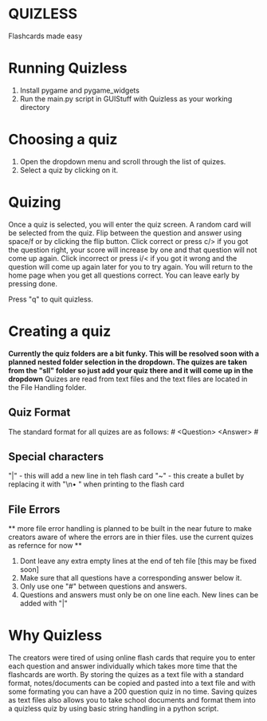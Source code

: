 # QUIZLESS
Flashcards made easy

# Running Quizless
1. Install pygame and pygame_widgets
2. Run the main.py script in GUIStuff with Quizless as your working directory

# Choosing a quiz
1. Open the dropdown menu and scroll through the list of quizes.
2. Select a quiz by clicking on it.

# Quizing
Once a quiz is selected, you will enter the quiz screen. A random card will be selected from the quiz. Flip between the question and answer using space/f or by clicking the flip button. Click correct or press c/> if you got the question right, your score will increase by one and that question will not come up again. Click incorrect or press i/< if you got it wrong and the question will come up again later for you to try again. You will return to the home page when you get all questions correct. You can leave early by pressing done.

Press "q" to quit quizless.

# Creating a quiz
**Currently the quiz folders are a bit funky. This will be resolved soon with a planned nested folder selection in the dropdown. The quizes are taken from the "sll" folder so just add your quiz there and it will come up in the dropdown**
Quizes are read from text files and the text files are located in the File Handling folder. 

## Quiz Format
The standard format for all quizes are as follows:
\#
\<Question\>
\<Answer\>
\#

## Special characters
"|" - this will add a new line in teh flash card
"~" - this create a bullet by replacing it with "\n• " when printing to the flash card

## File Errors
** more file error handling is planned to be built in the near future to make creators aware of where the errors are in thier files. use the current quizes as refernce for now **

1. Dont leave any extra empty lines at the end of teh file [this may be fixed soon]
2. Make sure that all questions have a corresponding answer below it.
3. Only use one "#" between questions and answers.
4. Questions and answers must only be on one line each. New lines can be added with "|"

# Why Quizless
The creators were tired of using online flash cards that require you to enter each question and answer individually which takes more time that the flashcards are worth. By storing the quizes as a text file with a standard format, notes/documents can be copied and pasted into a text file and with some formating you can have a 200 question quiz in no time. Saving quizes as text files also allows you to take school documents and format them into a quizless quiz by using basic string handling in a python script.
